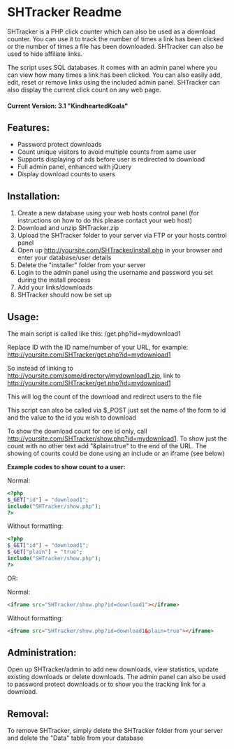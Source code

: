 SHTracker Readme
================

SHTracker is a PHP click counter which can also be used as a download counter. You can use it to track the number of times a link has been clicked or the number of times a file has been downloaded. SHTracker can also be used to hide affiliate links.

The script uses SQL databases. It comes with an admin panel where you can view how many times a link has been clicked. You can also easily add, edit, reset or remove links using the included admin panel. SHTracker can also display the current click count on any web page.

#### Current Version: 3.1 "KindheartedKoala"

Features:
---------

* Password protect downloads
* Count unique visitors to avoid multiple counts from same user
* Supports displaying of ads before user is redirected to download
* Full admin panel, enhanced with jQuery
* Display download counts to users

Installation:
-------------

1. Create a new database using your web hosts control panel (for instructions on how to do this please contact your web host)
2. Download and unzip SHTracker.zip
3. Upload the SHTracker folder to your server via FTP or your hosts control panel
4. Open up http://yoursite.com/SHTracker/install.php in your browser and enter your database/user details
5. Delete the "installer" folder from your server
6. Login to the admin panel using the username and password you set during the install process
7. Add your links/downloads
8. SHTracker should now be set up

Usage:
------

The main script is called like this: /get.php?id=mydownload1

Replace ID with the ID name/number of your URL, for example: http://yoursite.com/SHTracker/get.php?id=mydownload1

So instead of linking to http://yoursite.com/some/directory/mydownload1.zip, link to http://yoursite.com/SHTracker/get.php?id=mydownload1

This will log the count of the download and redirect users to the file

This script can also be called via $_POST just set the name of the form to id and the value to the id you wish to download

To show the download count for one id only, call http://yoursite.com/SHTracker/show.php?id=mydownload1. To show just the count with no other text add "&plain=true" to the end of the URL. The showing of counts could be done using an include or an iframe (see below)

**Example codes to show count to a user:**

Normal:

```php
<?php
$_GET["id"] = "download1";
include("SHTracker/show.php");
?>
```

Without formatting:

```php
<?php
$_GET["id"] = "download1";
$_GET["plain"] = "true";
include("SHTracker/show.php");
?>
```

OR:

Normal:

```html
<iframe src="SHTracker/show.php?id=download1"></iframe>
```

Without formatting:

```html
<iframe src="SHTracker/show.php?id=download1&plain=true"></iframe>
```

Administration:
---------------

Open up SHTracker/admin to add new downloads, view statistics, update existing downloads or delete downloads. The admin panel can also be used to password protect downloads or to show you the tracking link for a download.

Removal:
--------

To remove SHTracker, simply delete the SHTracker folder from your server and delete the "Data" table from your database
